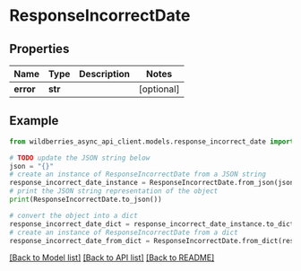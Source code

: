 # ResponseIncorrectDate


## Properties

Name | Type | Description | Notes
------------ | ------------- | ------------- | -------------
**error** | **str** |  | [optional] 

## Example

```python
from wildberries_async_api_client.models.response_incorrect_date import ResponseIncorrectDate

# TODO update the JSON string below
json = "{}"
# create an instance of ResponseIncorrectDate from a JSON string
response_incorrect_date_instance = ResponseIncorrectDate.from_json(json)
# print the JSON string representation of the object
print(ResponseIncorrectDate.to_json())

# convert the object into a dict
response_incorrect_date_dict = response_incorrect_date_instance.to_dict()
# create an instance of ResponseIncorrectDate from a dict
response_incorrect_date_from_dict = ResponseIncorrectDate.from_dict(response_incorrect_date_dict)
```
[[Back to Model list]](../README.md#documentation-for-models) [[Back to API list]](../README.md#documentation-for-api-endpoints) [[Back to README]](../README.md)


